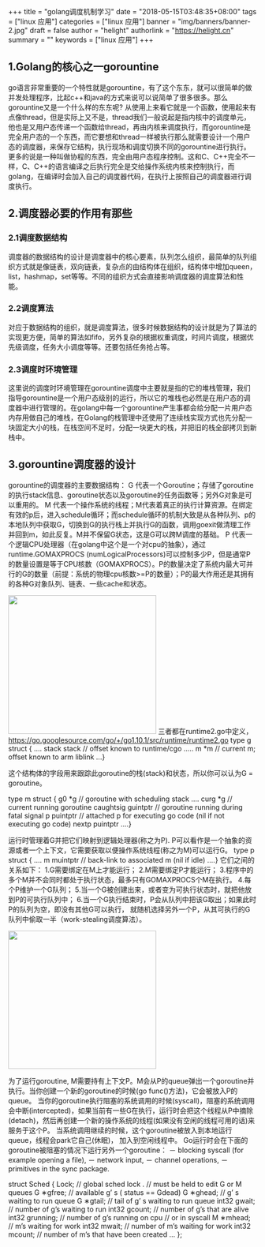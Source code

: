 +++
title = "golang调度机制学习"
date = "2018-05-15T03:48:35+08:00"
tags = ["linux 应用"]
categories = ["linux 应用"]
banner = "img/banners/banner-2.jpg"
draft = false
author = "helight"
authorlink = "https://helight.cn"
summary = ""
keywords = ["linux 应用"]
+++

<h2>1.Golang的核心之一gorountine</h2>
go语言非常重要的一个特性就是gorountine，有了这个东东，就可以很简单的做并发处理程序，比起c++和java的方式来说可以说简单了很多很多。那么gorountine又是一个什么样的东东呢? 从使用上来看它就是一个函数，使用起来有点像thread，但是实际上又不是，thread我们一般说起是指内核中的调度单元，他也是又用户态传递一个函数给thread，再由内核来调度执行，而gorountine是完全用户态的一个东西，而它要想和thread一样被执行那么就需要设计一个用户态的调度器，来保存它结构，执行现场和调度切换不同的gorountine进行执行。更多的说是一种叫做协程的东西，完全由用户态程序控制。这和C、C++完全不一样，C、C++的语言编译之后执行完全是交给操作系统内核来控制执行，而golang，在编译时会加入自己的调度器代码，在执行上按照自己的调度器进行调度执行。
<h2>2.调度器必要的作用有那些</h2>
<h3>2.1调度数据结构</h3>
调度器的数据结构的设计是调度器中的核心要素，队列怎么组织，最简单的队列组织方式就是像链表，双向链表，复杂点的由结构体在组织，结构体中增加queen，list，hashmap，set等等。不同的组织方式会直接影响调度器的调度算法和性能。
<h3>2.2调度算法</h3>
对应于数据结构的组织，就是调度算法，很多时候数据结构的设计就是为了算法的实现更方便，简单的算法如fifo，另外复杂的根据权重调度，时间片调度，根据优先级调度，任务大小调度等等。还要包括任务抢占等。
<h3>2.3调度时环境管理</h3>
这里说的调度时环境管理在gorountine调度中主要就是指的它的堆栈管理，我们指导gorountine是一个用户态级别的运行，所以它的堆栈也必然是在用户态的调度器中进行管理的。在golang中每一个gorountine产生事都会给分配一片用户态内存用做自己的堆栈，在Golang的栈管理中还使用了连续栈实现方式也先分配一块固定大小的栈，在栈空间不足时，分配一块更大的栈，并把旧的栈全部拷贝到新栈中。
<h2>3.gorountine调度器的设计</h2>
gorountine的调度器的主要数据结构：
G 代表一个Goroutine；存储了goroutine的执行stack信息、goroutine状态以及goroutine的任务函数等；另外G对象是可以重用的。
M 代表一个操作系统的线程；M代表着真正的执行计算资源。在绑定有效的p后，进入schedule循环；而schedule循环的机制大致是从各种队列、p的本地队列中获取G，切换到G的执行栈上并执行G的函数，调用goexit做清理工作并回到m，如此反复。M并不保留G状态，这是G可以跨M调度的基础。
P 代表一个逻辑CPU处理器（在golang中这个是一个对cpu的抽象），通过runtime.GOMAXPROCS (numLogicalProcessors)可以控制多少P，但是通常P的数量设置是等于CPU核数（GOMAXPROCS）。P的数量决定了系统内最大可并行的G的数量（前提：系统的物理cpu核数&gt;=P的数量）；P的最大作用还是其拥有的各种G对象队列、链表、一些cache和状态。

<a href="/zb_users/upload/2018/05/5265187-295178adacd3d2e8.png"><img class="alignnone size-medium wp-image-1098" src="/zb_users/upload/2018/05/5265187-295178adacd3d2e8-300x281.png" alt="" width="300" height="281" /></a>
三者都在runtime2.go中定义，https://go.googlesource.com/go/+/go1.10.1/src/runtime/runtime2.go
type g struct {
....
stack stack // offset known to runtime/cgo
.....
m *m // current m; offset known to arm liblink
...}

这个结构体的字段用来跟踪此goroutine的栈(stack)和状态，所以你可以认为G = goroutine。

type m struct {
g0 *g // goroutine with scheduling stack
....
curg *g // current running goroutine
caughtsig guintptr // goroutine running during fatal signal
p puintptr // attached p for executing go code (nil if not executing go code)
nextp puintptr
....}

运行时管理着G并把它们映射到逻辑处理器(称之为P). P可以看作是一个抽象的资源或者一个上下文，它需要获取以便操作系统线程(称之为M)可以运行G。
type p struct {
....
m muintptr // back-link to associated m (nil if idle)
....}
它们之间的关系如下：
1.G需要绑定在M上才能运行；
2.M需要绑定P才能运行；
3.程序中的多个M并不会同时都处于执行状态，最多只有GOMAXPROCS个M在执行。
4.每个P维护一个G队列；
5.当一个G被创建出来，或者变为可执行状态时，就把他放到P的可执行队列中；
6.当一个G执行结束时，P会从队列中把该G取出；如果此时P的队列为空，即没有其他G可以执行， 就随机选择另外一个P，从其可执行的G队列中偷取一半（work-stealing调度算法）。

<a href="/zb_users/upload/2018/05/goroutine-scheduler-model.png"><img class="alignnone size-medium wp-image-1099" src="/zb_users/upload/2018/05/goroutine-scheduler-model-300x280.png" alt="" width="300" height="280" /></a>

为了运行goroutine, M需要持有上下文P。M会从P的queue弹出一个goroutine并执行。当你创建一个新的goroutine的时候(go func()方法)，它会被放入P的queue。
当你的goroutine执行阻塞的系统调用的时候(syscall)，阻塞的系统调用会中断(intercepted)，如果当前有一些G在执行，运行时会把这个线程从P中摘除(detach)，然后再创建一个新的操作系统的线程(如果没有空闲的线程可用的话)来服务于这个P。
当系统调用继续的时候，这个goroutine被放入到本地运行queue，线程会park它自己(休眠)， 加入到空闲线程中。
Go运行时会在下面的goroutine被阻塞的情况下运行另外一个goroutine：
－ blocking syscall (for example opening a file),
－ network input,
－ channel operations,
－ primitives in the sync package.

struct Sched {
Lock; // global sched lock .
// must be held to edit G or M queues
G ∗gfree; // available g’ s ( status == Gdead)
G ∗ghead; // g’ s waiting to run queue
G ∗gtail; // tail of g’ s waiting to run queue
int32 gwait; // number of g’s waiting to run
int32 gcount; // number of g’s that are alive
int32 grunning; // number of g’s running on cpu
// or in syscall
M ∗mhead; // m’s waiting for work
int32 mwait; // number of m’s waiting for work
int32 mcount; // number of m’s that have been created
...
};

&nbsp;